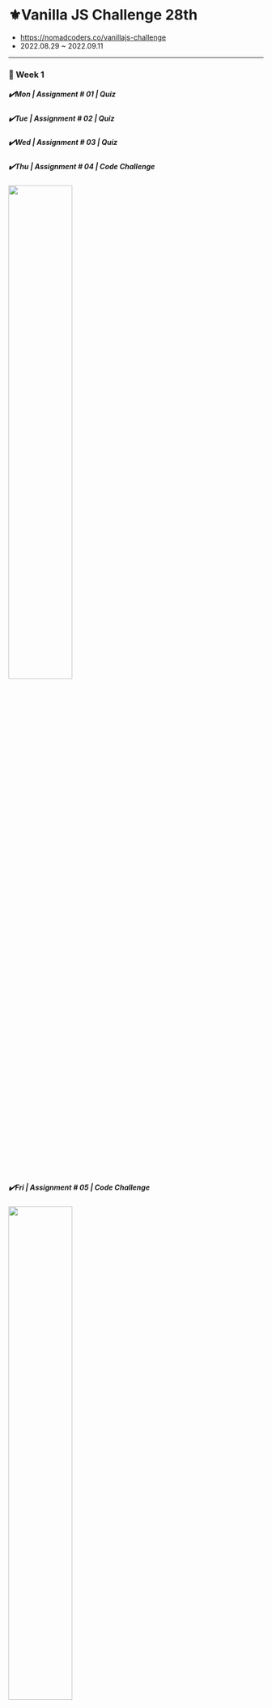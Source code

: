 # ⚜️Vanilla JS Challenge 28th

- https://nomadcoders.co/vanillajs-challenge
- 2022.08.29 ~ 2022.09.11

<hr />

<h3>📅 Week 1</h3>
<h5>✔️Mon | Assignment # 01 | Quiz</h5>
<h5>✔️Tue | Assignment # 02 | Quiz</h5>
<h5>✔️Wed | Assignment # 03 | Quiz</h5>
<h5>✔️Thu | Assignment # 04 | Code Challenge</h5>
<img width="50%" src="https://user-images.githubusercontent.com/107466703/189222151-4284ac31-426a-4dcb-b651-4f01d84d4697.gif"/>

<h5>✔️Fri | Assignment # 05 | Code Challenge</h5>
<img width="50%" src="https://user-images.githubusercontent.com/107466703/189221498-9665de69-cf28-4ed7-822a-38aec5d4b23b.gif"/>

<h5>✔️Sat | Assignment # 06 | Quiz</h5>
<h5>🌴Sun | Break</h5>

<br />

<h3>📅 Week 2</h3>
<h5>✔️Mon ~ Tue | Assignment # 07 | Code Challenge</h5>
<img width="50%" src="https://user-images.githubusercontent.com/107466703/189218777-194996a1-cdb7-4271-bcc9-49382eeffbb1.gif"/>

<h5>✔️Wed | Assignment # 08 | Code Challenge</h5>
<img width="50%" src="https://user-images.githubusercontent.com/107466703/189215963-b4076794-90dc-4770-9d1b-df922a6be5f0.gif"/>

<h5>✔️Thu | Assignment # 09 | Code Challenge</h5>
<img width="50%" src="https://user-images.githubusercontent.com/107466703/189213978-285b7c45-9818-49f2-b0ed-a72b38839de7.gif"/>

<h5>✔️Fri ~ Sun | Assignment # 10 | Project</h5>
<img width="50%" src="https://user-images.githubusercontent.com/107466703/189535078-d5352ad4-e14a-4f92-993f-1be0f496dcbb.gif"/>
<img width="50%" src="https://user-images.githubusercontent.com/107466703/189541674-2100e7ae-4408-4b19-a99f-26ff5e6dc467.gif"/>

<hr/>

<h3>📚Project</h3>
<h5>- link: </h5>
<h5>- javaScript, HTML5, CSS</h5>
<h5>- IDE: Code SandBox, Visual Studio Code</h5>
<h5>- API: https://openweathermap.org/current#format</h5>

<br />

<h3>📃Feature</h3>
<h5>- Clock</h5>
<h5>- Local Storage Login</h5>
<h5>- Local Storage Todo List</h5>
<h5>- Random Backgrounds(8) and Quotes(10)</h5>
<h5>- Locational Weather</h5>

<hr />
<br />
